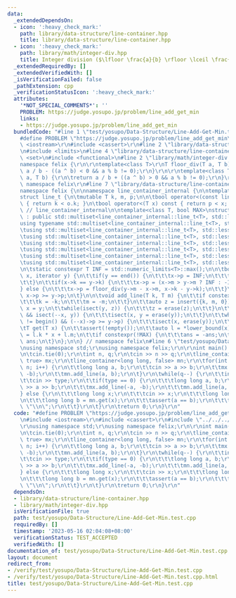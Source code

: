 ```yaml
---
data:
  _extendedDependsOn:
  - icon: ':heavy_check_mark:'
    path: library/data-structure/line-container.hpp
    title: library/data-structure/line-container.hpp
  - icon: ':heavy_check_mark:'
    path: library/math/integer-div.hpp
    title: Integer division ($\lfloor \frac{a}{b} \rfloor \lceil \frac{a}{b} \rceil$)
  _extendedRequiredBy: []
  _extendedVerifiedWith: []
  _isVerificationFailed: false
  _pathExtension: cpp
  _verificationStatusIcon: ':heavy_check_mark:'
  attributes:
    '*NOT_SPECIAL_COMMENTS*': ''
    PROBLEM: https://judge.yosupo.jp/problem/line_add_get_min
    links:
    - https://judge.yosupo.jp/problem/line_add_get_min
  bundledCode: "#line 1 \"test/yosupo/Data-Structure/Line-Add-Get-Min.test.cpp\"\n\
    #define PROBLEM \"https://judge.yosupo.jp/problem/line_add_get_min\"\r\n\r\n#include\
    \ <iostream>\r\n#include <cassert>\r\n#line 2 \"library/data-structure/line-container.hpp\"\
    \n#include <limits>\n#line 4 \"library/data-structure/line-container.hpp\"\n#include\
    \ <set>\n#include <functional>\n#line 2 \"library/math/integer-div.hpp\"\n\r\n\
    namespace felix {\r\n\r\ntemplate<class T>\r\nT floor_div(T a, T b) {\r\n\treturn\
    \ a / b - ((a ^ b) < 0 && a % b != 0);\r\n}\r\n\r\ntemplate<class T>\r\nT ceil_div(T\
    \ a, T b) {\r\n\treturn a / b + ((a ^ b) > 0 && a % b != 0);\r\n}\r\n\r\n} //\
    \ namespace felix\r\n#line 7 \"library/data-structure/line-container.hpp\"\n\n\
    namespace felix {\n\nnamespace line_container_internal {\n\ntemplate<class T>\n\
    struct line_t {\n\tmutable T k, m, p;\n\n\tbool operator<(const line_t& o) const\
    \ { return k < o.k; }\n\tbool operator<(T x) const { return p < x; }\n};\n\n}\
    \ // line_container_internal\n\ntemplate<class T, bool MAX>\nstruct line_container\
    \ : public std::multiset<line_container_internal::line_t<T>, std::less<>> {\n\t\
    using typename std::multiset<line_container_internal::line_t<T>, std::less<>>::iterator;\n\
    \tusing std::multiset<line_container_internal::line_t<T>, std::less<>>::begin;\n\
    \tusing std::multiset<line_container_internal::line_t<T>, std::less<>>::end;\n\
    \tusing std::multiset<line_container_internal::line_t<T>, std::less<>>::lower_bound;\n\
    \tusing std::multiset<line_container_internal::line_t<T>, std::less<>>::insert;\n\
    \tusing std::multiset<line_container_internal::line_t<T>, std::less<>>::erase;\n\
    \tusing std::multiset<line_container_internal::line_t<T>, std::less<>>::empty;\n\
    \n\tstatic constexpr T INF = std::numeric_limits<T>::max();\n\n\tbool isect(iterator\
    \ x, iterator y) {\n\t\tif(y == end()) {\n\t\t\tx->p = INF;\n\t\t\treturn 0;\n\
    \t\t}\n\t\tif(x->k == y->k) {\n\t\t\tx->p = (x->m > y->m ? INF : -INF);\n\t\t\
    } else {\n\t\t\tx->p = floor_div(y->m - x->m, x->k - y->k);\n\t\t}\n\t\treturn\
    \ x->p >= y->p;\n\t}\n\n\tvoid add_line(T k, T m) {\n\t\tif constexpr(!MAX) {\n\
    \t\t\tk = -k;\n\t\t\tm = -m;\n\t\t}\n\t\tauto z = insert({k, m, 0}), y = z++,\
    \ x = y;\n\t\twhile(isect(y, z)) {\n\t\t\tz = erase(z);\n\t\t}\n\t\tif(x != begin()\
    \ && isect(--x, y)) {\n\t\t\tisect(x, y = erase(y));\n\t\t}\n\t\twhile((y = x)\
    \ != begin() && (--x)->p >= y->p) {\n\t\t\tisect(x, erase(y));\n\t\t}\n\t}\n\n\
    \tT get(T x) {\n\t\tassert(!empty());\n\t\tauto l = *lower_bound(x);\n\t\tT ans\
    \ = l.k * x + l.m;\n\t\tif constexpr(!MAX) {\n\t\t\tans = -ans;\n\t\t}\n\t\treturn\
    \ ans;\n\t}\n};\n\n} // namespace felix\n#line 6 \"test/yosupo/Data-Structure/Line-Add-Get-Min.test.cpp\"\
    \nusing namespace std;\r\nusing namespace felix;\r\n\r\nint main() {\r\n\tios::sync_with_stdio(false);\r\
    \n\tcin.tie(0);\r\n\tint n, q;\r\n\tcin >> n >> q;\r\n\tline_container<long long,\
    \ true> mx;\r\n\tline_container<long long, false> mn;\r\n\tfor(int i = 0; i <\
    \ n; i++) {\r\n\t\tlong long a, b;\r\n\t\tcin >> a >> b;\r\n\t\tmx.add_line(-a,\
    \ -b);\r\n\t\tmn.add_line(a, b);\r\n\t}\r\n\twhile(q--) {\r\n\t\tint type;\r\n\
    \t\tcin >> type;\r\n\t\tif(type == 0) {\r\n\t\t\tlong long a, b;\r\n\t\t\tcin\
    \ >> a >> b;\r\n\t\t\tmx.add_line(-a, -b);\r\n\t\t\tmn.add_line(a, b);\r\n\t\t\
    } else {\r\n\t\t\tlong long x;\r\n\t\t\tcin >> x;\r\n\t\t\tlong long a = -mx.get(x);\r\
    \n\t\t\tlong long b = mn.get(x);\r\n\t\t\tassert(a == b);\r\n\t\t\tcout << a <<\
    \ \"\\n\";\r\n\t\t}\r\n\t}\r\n\treturn 0;\r\n}\r\n"
  code: "#define PROBLEM \"https://judge.yosupo.jp/problem/line_add_get_min\"\r\n\r\
    \n#include <iostream>\r\n#include <cassert>\r\n#include \"../../../library/data-structure/line-container.hpp\"\
    \r\nusing namespace std;\r\nusing namespace felix;\r\n\r\nint main() {\r\n\tios::sync_with_stdio(false);\r\
    \n\tcin.tie(0);\r\n\tint n, q;\r\n\tcin >> n >> q;\r\n\tline_container<long long,\
    \ true> mx;\r\n\tline_container<long long, false> mn;\r\n\tfor(int i = 0; i <\
    \ n; i++) {\r\n\t\tlong long a, b;\r\n\t\tcin >> a >> b;\r\n\t\tmx.add_line(-a,\
    \ -b);\r\n\t\tmn.add_line(a, b);\r\n\t}\r\n\twhile(q--) {\r\n\t\tint type;\r\n\
    \t\tcin >> type;\r\n\t\tif(type == 0) {\r\n\t\t\tlong long a, b;\r\n\t\t\tcin\
    \ >> a >> b;\r\n\t\t\tmx.add_line(-a, -b);\r\n\t\t\tmn.add_line(a, b);\r\n\t\t\
    } else {\r\n\t\t\tlong long x;\r\n\t\t\tcin >> x;\r\n\t\t\tlong long a = -mx.get(x);\r\
    \n\t\t\tlong long b = mn.get(x);\r\n\t\t\tassert(a == b);\r\n\t\t\tcout << a <<\
    \ \"\\n\";\r\n\t\t}\r\n\t}\r\n\treturn 0;\r\n}\r\n"
  dependsOn:
  - library/data-structure/line-container.hpp
  - library/math/integer-div.hpp
  isVerificationFile: true
  path: test/yosupo/Data-Structure/Line-Add-Get-Min.test.cpp
  requiredBy: []
  timestamp: '2023-05-16 02:04:08+08:00'
  verificationStatus: TEST_ACCEPTED
  verifiedWith: []
documentation_of: test/yosupo/Data-Structure/Line-Add-Get-Min.test.cpp
layout: document
redirect_from:
- /verify/test/yosupo/Data-Structure/Line-Add-Get-Min.test.cpp
- /verify/test/yosupo/Data-Structure/Line-Add-Get-Min.test.cpp.html
title: test/yosupo/Data-Structure/Line-Add-Get-Min.test.cpp
---
```

